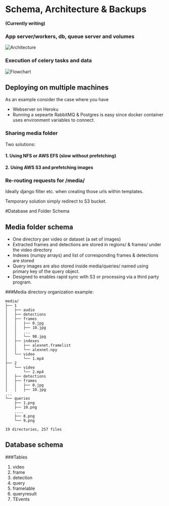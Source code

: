 # Schema, Architecture & Backups 
**(Currently writing)**

### App server/workers, db, queue server and volumes 
![Architecture](architecture.png "architecture")




### Execution of celery tasks and data 
![Flowchart](flowchart.png "flowchart")


## Deploying on multiple machines
As an example consider the case where you have
- Webserver on Heroku
- Running a sepearte RabbitMQ & Postgres is easy since docker container uses environment variables to connect.

### Sharing media folder

Two solutions:

#### 1. Using NFS or AWS EFS (slow without prefetching)

#### 2. Using AWS S3 and prefetching images

### Re-routing requests for /media/

Ideally django filter etc. when creating those urls within templates.

Temporary solution simply redirect to S3 bucket.

#Database and Folder Schema


## Media folder schema

 - One directory per video or dataset (a set of images)
 - Extracted frames and detections are stored in regions/ & frames/ under the video directory
 - Indexes (numpy arrays) and list of corresponding frames & detections are stored 
 - Query images are also stored inside media/queries/ named using primary key of the query object.
 - Designed to enables rapid sync with S3 or processing via a third party program.

###Media directory organization example: 
```
media/
├── 1
│   ├── audio
│   ├── detections
│   ├── frames
│   │   ├── 0.jpg
│   │   ├── 10.jpg
│   │   ...
│   │   └── 98.jpg
│   ├── indexes
│   │   ├── alexnet.framelist
│   │   └── alexnet.npy
│   └── video
│       └── 1.mp4
├── 2
│   └── video
│       └── 2.mp4
│   ├── detections
│   ├── frames
│   │   ├── 0.jpg
│   │   ├── 10.jpg
...
└── queries
    ├── 1.png
    ├── 10.png
    ....
    ├── 8.png
    └── 9.png

19 directories, 257 files
```

## Database schema

###Tables
1. video
2. frame
3. detection
4. query
5. framelable
6. queryresult
7. TEvents
